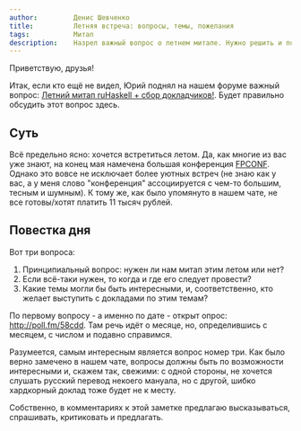 ```yaml
---
author:         Денис Шевченко
title:          Летняя встреча: вопросы, темы, пожелания
tags:           Митап
description:    Назрел важный вопрос о летнем митапе. Нужно решить и подготовиться.
---
```


Приветствую, друзья!

Итак, если кто ещё не видел, Юрий поднял на нашем форуме важный вопрос: [Летний митап ruHaskell + сбор докладчиков!](http://forum.ruhaskell.org/t/letnij-mitap-ruhaskell-sbor-dokladchikov/125). Будет правильно обсудить этот вопрос здесь.

## Суть

Всё предельно ясно: хочется встретиться летом. Да, как многие из вас уже знают, на конец мая намечена большая конференция [FPCONF](http://fpconf.ru/). Однако это вовсе не исключает более уютных встреч (не знаю как у вас, а у меня слово "конференция" ассоциируется с чем-то большим, тесным и шумным). К тому же, как было упомянуто в нашем чате, не все готовы/хотят платить 11 тысяч рублей.

## Повестка дня

Вот три вопроса:

1. Принципиальный вопрос: нужен ли нам митап этим летом или нет?
2. Если всё-таки нужен, то когда и где его следует провести?
3. Какие темы могли бы быть интересными, и, соответственно, кто желает выступить с докладами по этим темам?

По первому вопросу - а именно по дате - открыт опрос: http://poll.fm/58cdd. Там речь идёт о месяце, но, определившись с месяцем, с числом и подавно справимся.

Разумеется, самым интересным является вопрос номер три. Как было верно замечено в нашем чате, вопросы должны быть по возможности интересными и, скажем так, свежими: с одной стороны, не хочется слушать русский перевод некоего мануала, но с другой, шибко хардкорный доклад тоже будет не к месту.

Собственно, в комментариях к этой заметке предлагаю высказываться, спрашивать, критиковать и предлагать.

